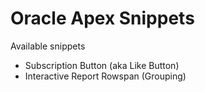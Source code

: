 # Oracle Apex Snippets
Available snippets  

- Subscription Button (aka Like Button)
- Interactive Report Rowspan (Grouping)
